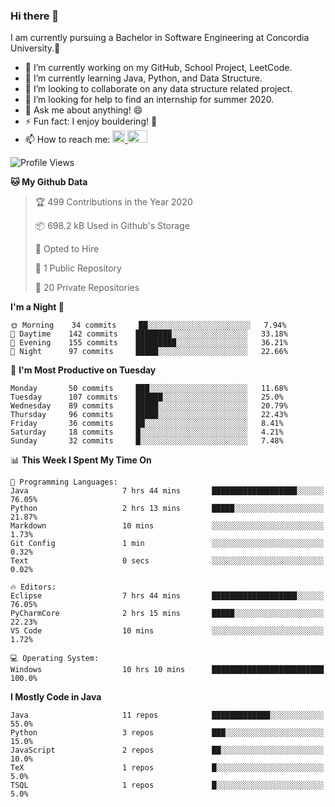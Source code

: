 ### Hi there 👋
I am currently pursuing a Bachelor in Software Engineering at Concordia University.🏫

- 🔭 I’m currently working on my GitHub, School Project, LeetCode.
- 🌱 I’m currently learning Java, Python, and Data Structure.
- 👯 I’m looking to collaborate on any data structure related project.
- 🤔 I’m looking for help to find an internship for summer 2020.
- 💬 Ask me about anything! 😄
- ⚡ Fun fact: I enjoy bouldering! 🧗‍
- 📫 How to reach me: <a href="https://www.linkedin.com/in/siu-tong-ye/" target="_blank"> <img width="20px" width="32" src="https://cdn.jsdelivr.net/npm/simple-icons@v3/icons/linkedin.svg" /> </a> <a href="mailto:SiuTongYe@gmail.com" target="_blank"> <img height="20" width="32" src="https://cdn.jsdelivr.net/npm/simple-icons@v3/icons/gmail.svg" /> </a>

<!--START_SECTION:waka-->
![Profile Views](http://img.shields.io/badge/Profile%20Views-364-blue)

**🐱 My Github Data** 

> 🏆 499 Contributions in the Year 2020
 > 
> 📦 698.2 kB Used in Github's Storage 
 > 
> 💼 Opted to Hire
 > 
> 📜 1 Public Repository 
 > 
> 🔑 20 Private Repositories 

**I'm a Night 🦉** 

```text
🌞 Morning    34 commits     ██░░░░░░░░░░░░░░░░░░░░░░░   7.94% 
🌆 Daytime    142 commits    ████████░░░░░░░░░░░░░░░░░   33.18% 
🌃 Evening    155 commits    █████████░░░░░░░░░░░░░░░░   36.21% 
🌙 Night      97 commits     █████░░░░░░░░░░░░░░░░░░░░   22.66%

```
📅 **I'm Most Productive on Tuesday** 

```text
Monday       50 commits     ███░░░░░░░░░░░░░░░░░░░░░░   11.68% 
Tuesday      107 commits    ██████░░░░░░░░░░░░░░░░░░░   25.0% 
Wednesday    89 commits     █████░░░░░░░░░░░░░░░░░░░░   20.79% 
Thursday     96 commits     █████░░░░░░░░░░░░░░░░░░░░   22.43% 
Friday       36 commits     ██░░░░░░░░░░░░░░░░░░░░░░░   8.41% 
Saturday     18 commits     █░░░░░░░░░░░░░░░░░░░░░░░░   4.21% 
Sunday       32 commits     █░░░░░░░░░░░░░░░░░░░░░░░░   7.48%

```


📊 **This Week I Spent My Time On** 

```text
💬 Programming Languages: 
Java                     7 hrs 44 mins       ███████████████████░░░░░░   76.05% 
Python                   2 hrs 13 mins       █████░░░░░░░░░░░░░░░░░░░░   21.87% 
Markdown                 10 mins             ░░░░░░░░░░░░░░░░░░░░░░░░░   1.73% 
Git Config               1 min               ░░░░░░░░░░░░░░░░░░░░░░░░░   0.32% 
Text                     0 secs              ░░░░░░░░░░░░░░░░░░░░░░░░░   0.02%

🔥 Editors: 
Eclipse                  7 hrs 44 mins       ███████████████████░░░░░░   76.05% 
PyCharmCore              2 hrs 15 mins       █████░░░░░░░░░░░░░░░░░░░░   22.23% 
VS Code                  10 mins             ░░░░░░░░░░░░░░░░░░░░░░░░░   1.72%

💻 Operating System: 
Windows                  10 hrs 10 mins      █████████████████████████   100.0%

```

**I Mostly Code in Java** 

```text
Java                     11 repos            █████████████░░░░░░░░░░░░   55.0% 
Python                   3 repos             ███░░░░░░░░░░░░░░░░░░░░░░   15.0% 
JavaScript               2 repos             ██░░░░░░░░░░░░░░░░░░░░░░░   10.0% 
TeX                      1 repos             █░░░░░░░░░░░░░░░░░░░░░░░░   5.0% 
TSQL                     1 repos             █░░░░░░░░░░░░░░░░░░░░░░░░   5.0%

```



<!--END_SECTION:waka-->
